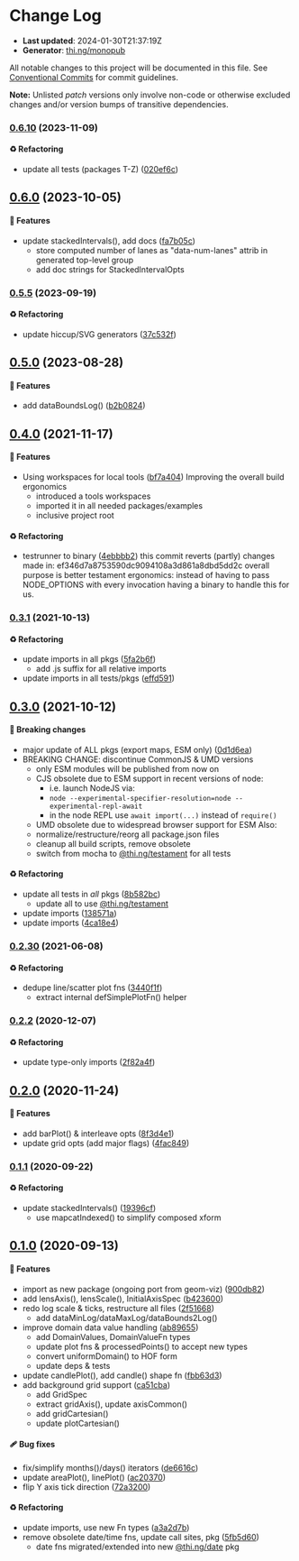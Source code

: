# Change Log

- **Last updated**: 2024-01-30T21:37:19Z
- **Generator**: [thi.ng/monopub](https://thi.ng/monopub)

All notable changes to this project will be documented in this file.
See [Conventional Commits](https://conventionalcommits.org/) for commit guidelines.

**Note:** Unlisted _patch_ versions only involve non-code or otherwise excluded changes
and/or version bumps of transitive dependencies.

### [0.6.10](https://github.com/thi-ng/umbrella/tree/@thi.ng/viz@0.6.10) (2023-11-09)

#### ♻️ Refactoring

- update all tests (packages T-Z) ([020ef6c](https://github.com/thi-ng/umbrella/commit/020ef6c))

## [0.6.0](https://github.com/thi-ng/umbrella/tree/@thi.ng/viz@0.6.0) (2023-10-05)

#### 🚀 Features

- update stackedIntervals(), add docs ([fa7b05c](https://github.com/thi-ng/umbrella/commit/fa7b05c))
  - store computed number of lanes as "data-num-lanes" attrib in
    generated top-level group
  - add doc strings for StackedIntervalOpts

### [0.5.5](https://github.com/thi-ng/umbrella/tree/@thi.ng/viz@0.5.5) (2023-09-19)

#### ♻️ Refactoring

- update hiccup/SVG generators ([37c532f](https://github.com/thi-ng/umbrella/commit/37c532f))

## [0.5.0](https://github.com/thi-ng/umbrella/tree/@thi.ng/viz@0.5.0) (2023-08-28)

#### 🚀 Features

- add dataBoundsLog() ([b2b0824](https://github.com/thi-ng/umbrella/commit/b2b0824))

## [0.4.0](https://github.com/thi-ng/umbrella/tree/@thi.ng/viz@0.4.0) (2021-11-17)

#### 🚀 Features

- Using workspaces for local tools ([bf7a404](https://github.com/thi-ng/umbrella/commit/bf7a404))
  Improving the overall build ergonomics
  - introduced a tools workspaces
  - imported it in all needed packages/examples
  - inclusive project root

#### ♻️ Refactoring

- testrunner to binary ([4ebbbb2](https://github.com/thi-ng/umbrella/commit/4ebbbb2))
  this commit reverts (partly) changes made in:
  ef346d7a8753590dc9094108a3d861a8dbd5dd2c
  overall purpose is better testament ergonomics:
  instead of having to pass NODE_OPTIONS with every invocation
  having a binary to handle this for us.

### [0.3.1](https://github.com/thi-ng/umbrella/tree/@thi.ng/viz@0.3.1) (2021-10-13)

#### ♻️ Refactoring

- update imports in all pkgs ([5fa2b6f](https://github.com/thi-ng/umbrella/commit/5fa2b6f))
  - add .js suffix for all relative imports
- update imports in all tests/pkgs ([effd591](https://github.com/thi-ng/umbrella/commit/effd591))

## [0.3.0](https://github.com/thi-ng/umbrella/tree/@thi.ng/viz@0.3.0) (2021-10-12)

#### 🛑 Breaking changes

- major update of ALL pkgs (export maps, ESM only) ([0d1d6ea](https://github.com/thi-ng/umbrella/commit/0d1d6ea))
- BREAKING CHANGE: discontinue CommonJS & UMD versions
  - only ESM modules will be published from now on
  - CJS obsolete due to ESM support in recent versions of node:
    - i.e. launch NodeJS via:
    - `node --experimental-specifier-resolution=node --experimental-repl-await`
    - in the node REPL use `await import(...)` instead of `require()`
  - UMD obsolete due to widespread browser support for ESM
  Also:
  - normalize/restructure/reorg all package.json files
  - cleanup all build scripts, remove obsolete
  - switch from mocha to [@thi.ng/testament](https://github.com/thi-ng/umbrella/tree/main/packages/testament) for all tests

#### ♻️ Refactoring

- update all tests in _all_ pkgs ([8b582bc](https://github.com/thi-ng/umbrella/commit/8b582bc))
  - update all to use [@thi.ng/testament](https://github.com/thi-ng/umbrella/tree/main/packages/testament)
- update imports ([138571a](https://github.com/thi-ng/umbrella/commit/138571a))
- update imports ([4ca18e4](https://github.com/thi-ng/umbrella/commit/4ca18e4))

### [0.2.30](https://github.com/thi-ng/umbrella/tree/@thi.ng/viz@0.2.30) (2021-06-08)

#### ♻️ Refactoring

- dedupe line/scatter plot fns ([3440f1f](https://github.com/thi-ng/umbrella/commit/3440f1f))
  - extract internal defSimplePlotFn() helper

### [0.2.2](https://github.com/thi-ng/umbrella/tree/@thi.ng/viz@0.2.2) (2020-12-07)

#### ♻️ Refactoring

- update type-only imports ([2f82a4f](https://github.com/thi-ng/umbrella/commit/2f82a4f))

## [0.2.0](https://github.com/thi-ng/umbrella/tree/@thi.ng/viz@0.2.0) (2020-11-24)

#### 🚀 Features

- add barPlot() & interleave opts ([8f3d4e1](https://github.com/thi-ng/umbrella/commit/8f3d4e1))
- update grid opts (add major flags) ([4fac849](https://github.com/thi-ng/umbrella/commit/4fac849))

### [0.1.1](https://github.com/thi-ng/umbrella/tree/@thi.ng/viz@0.1.1) (2020-09-22)

#### ♻️ Refactoring

- update stackedIntervals() ([19396cf](https://github.com/thi-ng/umbrella/commit/19396cf))
  - use mapcatIndexed() to simplify composed xform

## [0.1.0](https://github.com/thi-ng/umbrella/tree/@thi.ng/viz@0.1.0) (2020-09-13)

#### 🚀 Features

- import as new package (ongoing port from geom-viz) ([900db82](https://github.com/thi-ng/umbrella/commit/900db82))
- add lensAxis(), lensScale(), InitialAxisSpec ([b423600](https://github.com/thi-ng/umbrella/commit/b423600))
- redo log scale & ticks, restructure all files ([2f51668](https://github.com/thi-ng/umbrella/commit/2f51668))
  - add dataMinLog/dataMaxLog/dataBounds2Log()
- improve domain data value handling ([ab89655](https://github.com/thi-ng/umbrella/commit/ab89655))
  - add DomainValues, DomainValueFn types
  - update plot fns & processedPoints() to accept new types
  - convert uniformDomain() to HOF form
  - update deps & tests
- update candlePlot(), add candle() shape fn ([fbb63d3](https://github.com/thi-ng/umbrella/commit/fbb63d3))
- add background grid support ([ca51cba](https://github.com/thi-ng/umbrella/commit/ca51cba))
  - add GridSpec
  - extract gridAxis(), update axisCommon()
  - add gridCartesian()
  - update plotCartesian()

#### 🩹 Bug fixes

- fix/simplify months()/days() iterators ([de6616c](https://github.com/thi-ng/umbrella/commit/de6616c))
- update areaPlot(), linePlot() ([ac20370](https://github.com/thi-ng/umbrella/commit/ac20370))
- flip Y axis tick direction ([72a3200](https://github.com/thi-ng/umbrella/commit/72a3200))

#### ♻️ Refactoring

- update imports, use new Fn types ([a3a2d7b](https://github.com/thi-ng/umbrella/commit/a3a2d7b))
- remove obsolete date/time fns, update call sites, pkg ([5fb5d60](https://github.com/thi-ng/umbrella/commit/5fb5d60))
  - date fns migrated/extended into new [@thi.ng/date](https://github.com/thi-ng/umbrella/tree/main/packages/date) pkg
